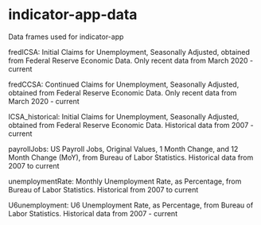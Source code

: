 # indicator-app-data
Data frames used for indicator-app

fredICSA: Initial Claims for Unemployment, Seasonally Adjusted, obtained from Federal Reserve Economic Data. 
  Only recent data from March 2020 - current
  
fredCCSA: Continued Claims for Unemployment, Seasonally Adjusted, obtained from Federal Reserve Economic Data.
  Only recent data from March 2020 - current
  
ICSA_historical: Initial Claims for Unemployment, Seasonally Adjusted, obtained from Federal Reserve Economic Data.
   Historical data from 2007 - current
 
payrollJobs: US Payroll Jobs, Original Values, 1 Month Change, and 12 Month Change (MoY), from Bureau of Labor Statistics.
  Historical data from 2007 to current

unemploymentRate: Monthly Unemployment Rate, as Percentage, from Bureau of Labor Statistics.
  Historical from 2007 to current
  
U6unemployment: U6 Unemployment Rate, as Percentage, from Bureau of Labor Statistics.
  Historical data from 2007 - current
  

